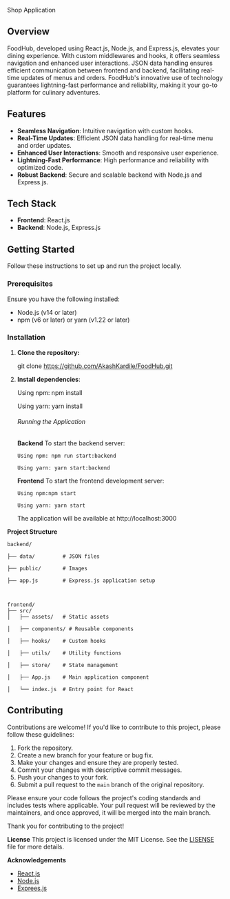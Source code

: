 Shop Application

## Overview

FoodHub, developed using React.js, Node.js, and Express.js, elevates your dining experience. With custom middlewares and hooks, it offers seamless navigation and enhanced user interactions. JSON data handling ensures efficient communication between frontend and backend, facilitating real-time updates of menus and orders. FoodHub's innovative use of technology guarantees lightning-fast performance and reliability, making it your go-to platform for culinary adventures.

## Features

- **Seamless Navigation**: Intuitive navigation with custom hooks.
- **Real-Time Updates**: Efficient JSON data handling for real-time menu and order updates.
- **Enhanced User Interactions**: Smooth and responsive user experience.
- **Lightning-Fast Performance**: High performance and reliability with optimized code.
- **Robust Backend**: Secure and scalable backend with Node.js and Express.js.

## Tech Stack

- **Frontend**: React.js
- **Backend**: Node.js, Express.js

## Getting Started

Follow these instructions to set up and run the project locally.

### Prerequisites

Ensure you have the following installed:

- Node.js (v14 or later)
- npm (v6 or later) or yarn (v1.22 or later)

### Installation

1.  **Clone the repository:**

    git clone https://github.com/AkashKardile/FoodHub.git

2.  **Install dependencies**:

    Using npm: npm install

    Using yarn: yarn install

    ###### Running the Application

    **Backend**
    To start the backend server:

        Using npm: npm run start:backend

        Using yarn: yarn start:backend

    **Frontend**
    To start the frontend development server:

        Using npm:npm start

        Using yarn: yarn start

    The application will be available at http://localhost:3000

**Project Structure**

    backend/

    ├── data/         # JSON files

    ├── public/       # Images

    ├── app.js        # Express.js application setup



    frontend/
    ├── src/
    │   ├── assets/   # Static assets

    │   ├── components/ # Reusable components

    │   ├── hooks/    # Custom hooks

    │   ├── utils/    # Utility functions

    │   ├── store/    # State management

    │   ├── App.js    # Main application component

    │   └── index.js  # Entry point for React

## Contributing

Contributions are welcome! If you'd like to contribute to this project, please follow these guidelines:

1. Fork the repository.
2. Create a new branch for your feature or bug fix.
3. Make your changes and ensure they are properly tested.
4. Commit your changes with descriptive commit messages.
5. Push your changes to your fork.
6. Submit a pull request to the `main` branch of the original repository.

Please ensure your code follows the project's coding standards and includes tests where applicable. Your pull request will be reviewed by the maintainers, and once approved, it will be merged into the main branch.

Thank you for contributing to the project!

**License**
This project is licensed under the MIT License. See the [LISENSE](LISENSE) file for more details.

**Acknowledgements**

- [React.js](https://react.dev/)
- [Node.js](https://nodejs.org/en)
- [Exprees.js](https://expressjs.com/)
